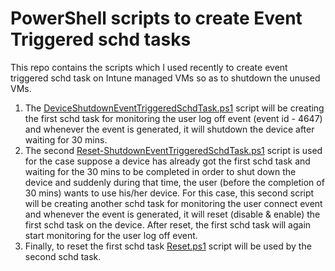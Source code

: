 # PowerShell scripts to create Event Triggered schd tasks
This repo contains the scripts which I used recently to create event triggered schd task on Intune managed VMs so as to shutdown the unused VMs.
1. The [DeviceShutdownEventTriggeredSchdTask.ps1](https://github.com/ashisharya65/My-PowerShell-Scripts/blob/main/WindowsMachines/ScheduledTask/EventTriggeredSchdTask/DeviceShutdownEventTriggeredSchdTask.ps1) script will be creating the first schd task for monitoring the user log off event (event id - 4647) and whenever the event is generated, it will shutdown the device after waiting for 30 mins. 
2. The second [Reset-ShutdownEventTriggeredSchdTask.ps1](https://github.com/ashisharya65/My-PowerShell-Scripts/blob/main/WindowsMachines/ScheduledTask/EventTriggeredSchdTask/Reset-ShutdownEventTriggeredSchdTask.ps1) script is used for the case suppose a device has already got the first schd task and waiting for the 30 mins to be completed in order to shut down the device and suddenly during that time, the user (before the completion of 30 mins) wants to use his/her device. For this case, this second script will be creating another schd task for monitoring the user connect event and whenever the event is generated, it will reset (disable & enable) the first schd task on the device. After reset, the first schd task will again start monitoring for the user log off event. 
3. Finally, to reset the first schd task [Reset.ps1](https://github.com/ashisharya65/My-PowerShell-Scripts/blob/main/WindowsMachines/ScheduledTask/EventTriggeredSchdTask/Reset.ps1) script will be used by the second schd task.
